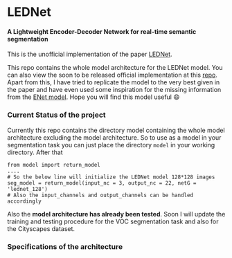 # LEDNet

#### A Lightweight Encoder-Decoder Network for real-time semantic segmentation

This is the unofficial implementation of the paper [LEDNet](https://arxiv.org/pdf/1905.02423.pdf).

This repo contains the whole model architecture for the LEDNet model. You can also view the soon to be released official implementation at this [repo](https://github.com/xiaoyufenfei/LEDNet). Apart from this, I have tried to replicate the model to the very best given in the paper and have even used some inspiration for the missing information from the [ENet model](https://arxiv.org/pdf/1606.02147.pdf). Hope you will find this model useful :smile: 

### Current Status of the project
Currently this repo contains the directory model containing the whole model architecture excluding the model architecture. So to use as a model in your segmentation task you can just place the directory `model` in your working directory. After that

```python=
from model import return_model
....
# So the below line will initialize the LEDNet model 128*128 images
seg_model = return_model(input_nc = 3, output_nc = 22, netG = 'lednet_128')
# Also the input_channels and output_channels can be handled accordingly
```
Also the **model architecture has already been tested**. Soon I will update the training and testing procedure for the VOC segmentation task and also for the Cityscapes dataset.

### Specifications of the architecture